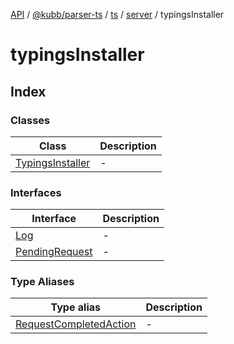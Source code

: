 [API](../../../../../../../../packages.md) / [@kubb/parser-ts](../../../../../../index.md) / [ts](../../../../index.md) / [server](../../index.md) / typingsInstaller

# typingsInstaller

## Index

### Classes

| Class | Description |
| ------ | ------ |
| [TypingsInstaller](classes/TypingsInstaller.md) | - |

### Interfaces

| Interface | Description |
| ------ | ------ |
| [Log](interfaces/Log.md) | - |
| [PendingRequest](interfaces/PendingRequest.md) | - |

### Type Aliases

| Type alias | Description |
| ------ | ------ |
| [RequestCompletedAction](type-aliases/RequestCompletedAction.md) | - |

